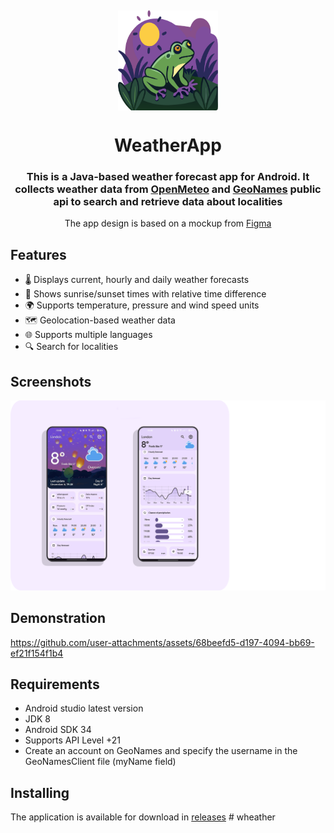 <a name="readme-top"></a>
<br />
<div align="center">
    <a href="https://github.com/Wemaka/WeatherApp">
        <img src="assets/main_logo.png" alt="Logo" width="160" height="160" align ="center">
    </a>

<h1 align="center">WeatherApp</h1>

<div>
        <h3 align="center">This is a Java-based weather forecast app for Android. It collects weather data from 
<a href="https://open-meteo.com/">OpenMeteo</a> and <a href="https://www.geonames.org/">GeoNames</a> public api
            to search and retrieve data about localities</h3>
</div>

<p align="center">
The app design is based on a mockup from <a href="https://www.figma.com/community/file/1249443729401540968/google-weather-app-redesign">Figma</a>
</p>

</div>

## Features

- 🌡 Displays current, hourly and daily weather forecasts
- 🌅 Shows sunrise/sunset times with relative time difference
- 🌍 Supports temperature, pressure and wind speed units
- 🗺 Geolocation-based weather data
- 🌐 Supports multiple languages
- 🔍 Search for localities

## Screenshots

<p align="center"><img src="assets/main_image_app.png" /></p>

## Demonstration
https://github.com/user-attachments/assets/68beefd5-d197-4094-bb69-ef21f154f1b4

## Requirements

- Android studio latest version
- JDK 8
- Android SDK 34
- Supports API Level +21
- Create an account on GeoNames and specify the username in the GeoNamesClient file (myName field)

## Installing

The application is available for download in <a href="https://github.com/Wemaka/WeatherApp/releases">releases</a>
#   w h e a t h e r 
 
 